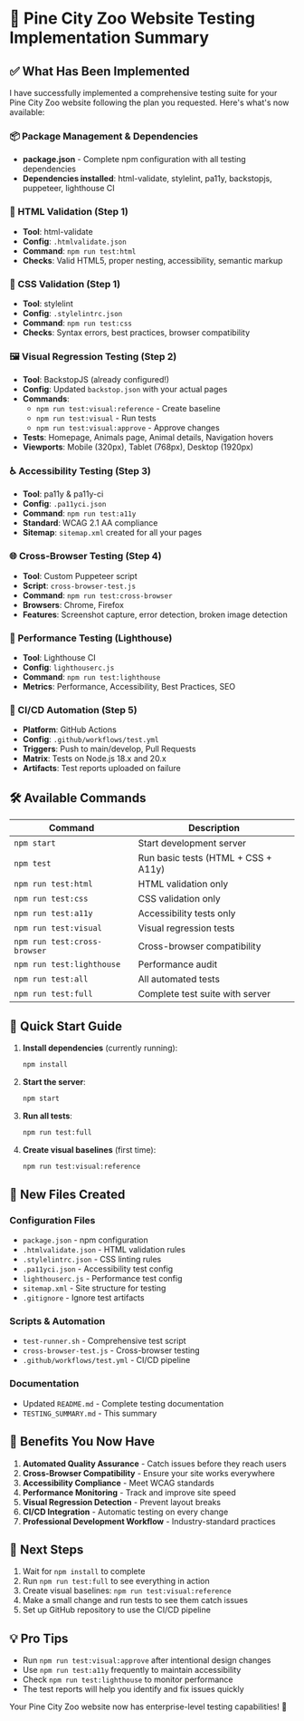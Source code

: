 # 🦁 Pine City Zoo Website Testing Implementation Summary

## ✅ What Has Been Implemented

I have successfully implemented a comprehensive testing suite for your Pine City Zoo website following the plan you requested. Here's what's now available:

### 📦 Package Management & Dependencies
- **package.json** - Complete npm configuration with all testing dependencies
- **Dependencies installed**: html-validate, stylelint, pa11y, backstopjs, puppeteer, lighthouse CI

### 🧱 HTML Validation (Step 1)
- **Tool**: html-validate
- **Config**: `.htmlvalidate.json`
- **Command**: `npm run test:html`
- **Checks**: Valid HTML5, proper nesting, accessibility, semantic markup

### 🎨 CSS Validation (Step 1)
- **Tool**: stylelint
- **Config**: `.stylelintrc.json`
- **Command**: `npm run test:css`
- **Checks**: Syntax errors, best practices, browser compatibility

### 🖼 Visual Regression Testing (Step 2)
- **Tool**: BackstopJS (already configured!)
- **Config**: Updated `backstop.json` with your actual pages
- **Commands**: 
  - `npm run test:visual:reference` - Create baseline
  - `npm run test:visual` - Run tests
  - `npm run test:visual:approve` - Approve changes
- **Tests**: Homepage, Animals page, Animal details, Navigation hovers
- **Viewports**: Mobile (320px), Tablet (768px), Desktop (1920px)

### ♿ Accessibility Testing (Step 3)
- **Tool**: pa11y & pa11y-ci
- **Config**: `.pa11yci.json`
- **Command**: `npm run test:a11y`
- **Standard**: WCAG 2.1 AA compliance
- **Sitemap**: `sitemap.xml` created for all your pages

### 🌐 Cross-Browser Testing (Step 4)
- **Tool**: Custom Puppeteer script
- **Script**: `cross-browser-test.js`
- **Command**: `npm run test:cross-browser`
- **Browsers**: Chrome, Firefox
- **Features**: Screenshot capture, error detection, broken image detection

### 🚀 Performance Testing (Lighthouse)
- **Tool**: Lighthouse CI
- **Config**: `lighthouserc.js`
- **Command**: `npm run test:lighthouse`
- **Metrics**: Performance, Accessibility, Best Practices, SEO

### 🤖 CI/CD Automation (Step 5)
- **Platform**: GitHub Actions
- **Config**: `.github/workflows/test.yml`
- **Triggers**: Push to main/develop, Pull Requests
- **Matrix**: Tests on Node.js 18.x and 20.x
- **Artifacts**: Test reports uploaded on failure

## 🛠 Available Commands

| Command | Description |
|---------|-------------|
| `npm start` | Start development server |
| `npm test` | Run basic tests (HTML + CSS + A11y) |
| `npm run test:html` | HTML validation only |
| `npm run test:css` | CSS validation only |
| `npm run test:a11y` | Accessibility tests only |
| `npm run test:visual` | Visual regression tests |
| `npm run test:cross-browser` | Cross-browser compatibility |
| `npm run test:lighthouse` | Performance audit |
| `npm run test:all` | All automated tests |
| `npm run test:full` | Complete test suite with server |

## 🎯 Quick Start Guide

1. **Install dependencies** (currently running):
   ```bash
   npm install
   ```

2. **Start the server**:
   ```bash
   npm start
   ```

3. **Run all tests**:
   ```bash
   npm run test:full
   ```

4. **Create visual baselines** (first time):
   ```bash
   npm run test:visual:reference
   ```

## 📁 New Files Created

### Configuration Files
- `package.json` - npm configuration
- `.htmlvalidate.json` - HTML validation rules
- `.stylelintrc.json` - CSS linting rules
- `.pa11yci.json` - Accessibility test config
- `lighthouserc.js` - Performance test config
- `sitemap.xml` - Site structure for testing
- `.gitignore` - Ignore test artifacts

### Scripts & Automation
- `test-runner.sh` - Comprehensive test script
- `cross-browser-test.js` - Cross-browser testing
- `.github/workflows/test.yml` - CI/CD pipeline

### Documentation
- Updated `README.md` - Complete testing documentation
- `TESTING_SUMMARY.md` - This summary

## 🎉 Benefits You Now Have

1. **Automated Quality Assurance** - Catch issues before they reach users
2. **Cross-Browser Compatibility** - Ensure your site works everywhere
3. **Accessibility Compliance** - Meet WCAG standards
4. **Performance Monitoring** - Track and improve site speed
5. **Visual Regression Detection** - Prevent layout breaks
6. **CI/CD Integration** - Automatic testing on every change
7. **Professional Development Workflow** - Industry-standard practices

## 🚀 Next Steps

1. Wait for `npm install` to complete
2. Run `npm run test:full` to see everything in action
3. Create visual baselines: `npm run test:visual:reference`
4. Make a small change and run tests to see them catch issues
5. Set up GitHub repository to use the CI/CD pipeline

## 💡 Pro Tips

- Run `npm run test:visual:approve` after intentional design changes
- Use `npm run test:a11y` frequently to maintain accessibility
- Check `npm run test:lighthouse` to monitor performance
- The test reports will help you identify and fix issues quickly

Your Pine City Zoo website now has enterprise-level testing capabilities! 🎊
